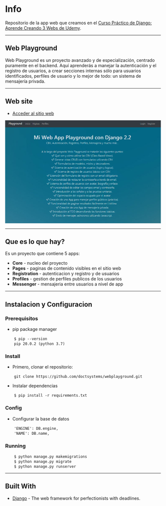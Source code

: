 # Info

Repositorio de la app web que creamos en el [Curso Práctico de Django: Aprende Creando 3 Webs de Udemy](https://www.udemy.com/course/curso-django-2-practico-desarrollo-web-python-3/).

---
## Web Playground

Web Playground es un proyecto avanzado y de especialización, centrado puramente en el backend. Aquí aprenderás a manejar la autenticación y el registro de usuarios, a crear secciones internas sólo para usuarios identificados, perfiles de usuario y lo mejor de todo: un sistema de mensajería privada.

---
## Web site

- [Acceder al sitio web](https://diegoosvaldo85.pythonanywhere.com/)


<img   src="https://github.com/doctsystems/webplayground/blob/master/bg.png" />

---
## Que es lo que hay?

Es un proyecto que contiene 5 apps:

- __Core__ - nucleo del proyecto
- __Pages__ - paginas de contenido visibles en el sitio web
- __Registration__ - autenticacion y registro y de usuarios
- __Profiles__ - gestion de perfiles publicos de los usuarios
- __Messenger__ - mensajeria entre usuarios a nivel de app

---
## Instalacion y Configuracion

### Prerequisitos

- pip package manager 
```
    $ pip --version
    pip 20.0.2 (python 3.7)
```

### Install

- Primero, clonar el repositorio:
```
    git clone https://github.com/doctsystems/webplayground.git
```

- Instalar dependencias
```
    $ pip install -r requirements.txt
```

### Config

- Configurar la base de datos
```
    'ENGINE': DB.engine,
    'NAME': DB.name,
```

### Running

```
    $ python manage.py makemigrations
    $ python manage.py migrate
    $ python manage.py runserver
```

---
## Built With
* [Django](https://www.djangoproject.com/) - The web framework for perfectionists with deadlines.
